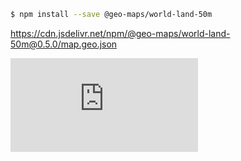 
```bash
$ npm install --save @geo-maps/world-land-50m
```
<https://cdn.jsdelivr.net/npm/@geo-maps/world-land-50m@0.5.0/map.geo.json>

![](https://cdn.jsdelivr.net/npm/@geo-maps/world-land-50m@0.5.0/README.md)